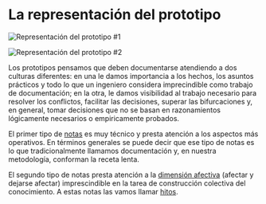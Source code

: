 # La representación del prototipo #

![Representación del prototipo #1](https://github.com/docART/documentacion/blob/recipe/prototyping/grafemas/prototipo.jpeg)

![Representación del prototipo #2](https://github.com/docART/documentacion/blob/recipe/prototyping/grafemas/prototipo2.jpeg)

Los prototipos pensamos que deben documentarse atendiendo a dos culturas diferentes: en una le damos importancia a los hechos, los asuntos prácticos y todo lo que un ingeniero considera imprecindible como trabajo de documentación; en la otra, le damos visibilidad al trabajo necesario para resolver los conflictos, facilitar las decisiones, superar las bifurcaciones y, en general, tomar decisiones que no se basan en razonamientos lógicamente necesarios o empiricamente probados. 

El primer tipo de [notas](https://github.com/docART/documentacion/blob/recipe/prototyping/06_descripcion_de_nota.md) es muy técnico y presta atención a los aspectos más operativos. En términos generales se puede decir que ese tipo de notas es lo que tradicionalmente llamamos documentación y, en nuestra metodología, conforman la receta lenta. 

El segundo tipo de notas presta atención a la [dimensión afectiva](https://github.com/docART/documentacion/blob/recipe/prototyping/13_la_importancia_de_los_afectos.md) (afectar y dejarse afectar) imprescindible en la tarea de construcción colectiva del conocimiento. A estas notas las vamos llamar [hitos](https://github.com/docART/documentacion/blob/recipe/prototyping/07_descripcion_de_un_hito.md).
